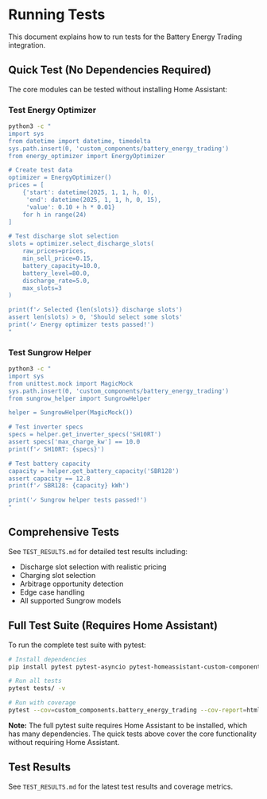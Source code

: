 # Running Tests

This document explains how to run tests for the Battery Energy Trading integration.

## Quick Test (No Dependencies Required)

The core modules can be tested without installing Home Assistant:

### Test Energy Optimizer

```bash
python3 -c "
import sys
from datetime import datetime, timedelta
sys.path.insert(0, 'custom_components/battery_energy_trading')
from energy_optimizer import EnergyOptimizer

# Create test data
optimizer = EnergyOptimizer()
prices = [
    {'start': datetime(2025, 1, 1, h, 0), 
     'end': datetime(2025, 1, 1, h, 0, 15), 
     'value': 0.10 + h * 0.01}
    for h in range(24)
]

# Test discharge slot selection
slots = optimizer.select_discharge_slots(
    raw_prices=prices,
    min_sell_price=0.15,
    battery_capacity=10.0,
    battery_level=80.0,
    discharge_rate=5.0,
    max_slots=3
)

print(f'✓ Selected {len(slots)} discharge slots')
assert len(slots) > 0, 'Should select some slots'
print('✓ Energy optimizer tests passed!')
"
```

### Test Sungrow Helper

```bash
python3 -c "
import sys
from unittest.mock import MagicMock
sys.path.insert(0, 'custom_components/battery_energy_trading')
from sungrow_helper import SungrowHelper

helper = SungrowHelper(MagicMock())

# Test inverter specs
specs = helper.get_inverter_specs('SH10RT')
assert specs['max_charge_kw'] == 10.0
print(f'✓ SH10RT: {specs}')

# Test battery capacity
capacity = helper.get_battery_capacity('SBR128')
assert capacity == 12.8
print(f'✓ SBR128: {capacity} kWh')

print('✓ Sungrow helper tests passed!')
"
```

## Comprehensive Tests

See `TEST_RESULTS.md` for detailed test results including:
- Discharge slot selection with realistic pricing
- Charging slot selection
- Arbitrage opportunity detection
- Edge case handling
- All supported Sungrow models

## Full Test Suite (Requires Home Assistant)

To run the complete test suite with pytest:

```bash
# Install dependencies
pip install pytest pytest-asyncio pytest-homeassistant-custom-component

# Run all tests
pytest tests/ -v

# Run with coverage
pytest --cov=custom_components.battery_energy_trading --cov-report=html tests/
```

**Note:** The full pytest suite requires Home Assistant to be installed, which has many dependencies. The quick tests above cover the core functionality without requiring Home Assistant.

## Test Results

See `TEST_RESULTS.md` for the latest test results and coverage metrics.
